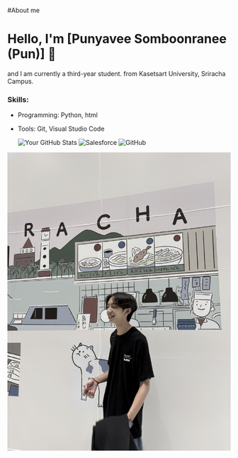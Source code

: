 #About me
# Hello, I'm [Punyavee Somboonranee (Pun)] 👋
and I am currently a third-year student. from Kasetsart University, Sriracha Campus.
### Skills:
- Programming: Python, html
- Tools: Git, Visual Studio Code

  ![Your GitHub Stats](https://github-readme-stats.vercel.app/api?username=yourusername&show_icons=true)
  ![Salesforce](https://img.shields.io/badge/-Salesforce-blue?style=flat-square&logo=Salesforce&logoColor=white&link=https://www.salesforce.com/trailblazer/profile)
  ![GitHub](https://img.shields.io/badge/-GitHub-black?style=flat-square&logo=GitHub&logoColor=white&link=https://github.com/Punyavee0)

 ![mypic](IMG_0455.jpeg)
